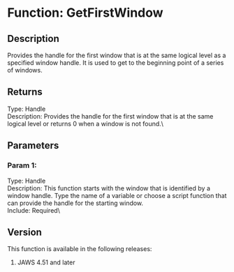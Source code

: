 # Function: GetFirstWindow

## Description

Provides the handle for the first window that is at the same logical
level as a specified window handle. It is used to get to the beginning
point of a series of windows.

## Returns

Type: Handle\
Description: Provides the handle for the first window that is at the
same logical level or returns 0 when a window is not found.\

## Parameters

### Param 1:

Type: Handle\
Description: This function starts with the window that is identified by
a window handle. Type the name of a variable or choose a script function
that can provide the handle for the starting window.\
Include: Required\

## Version

This function is available in the following releases:

1.  JAWS 4.51 and later
